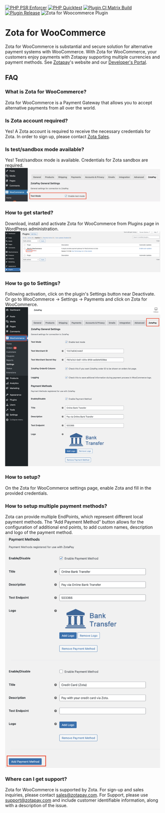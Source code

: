 [![PHP PSR Enforcer](https://github.com/zotapay/zota-for-woocommerce/actions/workflows/phpcs.yml/badge.svg)](https://github.com/zotapay/zota-for-woocommerce/actions/workflows/phpcs.yml)
[![PHP Quicktest](https://github.com/zotapay/zota-for-woocommerce/actions/workflows/php-quicktest.yml/badge.svg)](https://github.com/zotapay/zota-for-woocommerce/actions/workflows/php-quicktest.yml)
[![Plugin CI Matrix Build](https://github.com/zotapay/zota-for-woocommerce/actions/workflows/ci-matrix.yml/badge.svg)](https://github.com/zotapay/zota-for-woocommerce/actions/workflows/ci-matrix.yml)
[![Plugin Release](https://github.com/zotapay/zota-for-woocommerce/actions/workflows/plugin-release.yml/badge.svg)](https://github.com/zotapay/zota-for-woocommerce/actions/workflows/plugin-release.yml)
![Zota for Woocommerce Plugin](https://github.com/user-attachments/assets/51023878-182f-44d4-a595-75a821798893)

# Zota for WooCommerce

Zota for WooCommerce is substantial and secure solution for alternative payment systems with WooCommerce. With Zota for WooCommerce, your customers enjoy payments with Zotapay supporting multiple currencies and payment methods. See [Zotapay](https://zotapay.com)'s website and our [Developer's Portal](https://developers.zotapay.com/).

## FAQ

### What is Zota for WooCommerce?
Zota for WooCommerce is a Payment Gateway that allows you to accept alternative payments from all over the world.

### Is Zota account required?
Yes! A Zota account is required to receive the necessary credentials for Zota. In order to sign up, please contact [Zota Sales](https://zota.com/contact/).

### Is test/sandbox mode available?
Yes! Test/sandbox mode is available. Credentials for Zota sandbox are required.
![Sandbox Config Page](.wordpress-org/screenshot-1.png?raw=true "Sandbox Config")

### How to get started?
Download, install and activate Zota for WooCommerce from Plugins page in WordPress administration.
![Activate Zota](.wordpress-org/screenshot-2.png?raw=true "Activate Zota Plugin")

### How to go to Settings?
Following activation, click on the plugin's Settings button near Deactivate. Or go to WooCommerce -> Settings -> Payments and click on Zota for WooCommerce.
![Settings Button](.wordpress-org/screenshot-3.png?raw=true "Settings Button")

### How to setup?
On the Zota for WooCommerce settings page, enable Zota and fill in the provided credentials.

### How to setup multiple payment methods?
Zota can provide multiple EndPoints, which represent different local payment methods. The “Add Payment Method” button allows for the configuration of additional end points, to add custom names, description and logo of the payment method.
![Adding a Payment Method](.wordpress-org/screenshot-4.png?raw=true "Adding a Payment Method")

### Where can I get support?
Zota for WooCommerce is supported by Zota. For sign-up and sales inquiries, please contact sales@zotapay.com. For Support, please use support@zotapay.com and include customer identifiable information, along with a description of the issue.
